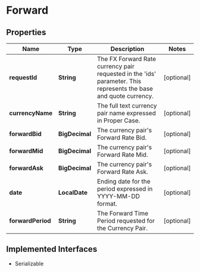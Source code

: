 

# Forward


## Properties

Name | Type | Description | Notes
------------ | ------------- | ------------- | -------------
**requestId** | **String** | The FX Forward Rate currency pair requested in the &#39;ids&#39; parameter. This represents the base and quote currency. |  [optional]
**currencyName** | **String** | The full text currency pair name expressed in Proper Case. |  [optional]
**forwardBid** | **BigDecimal** | The currency pair&#39;s Forward Rate Bid. |  [optional]
**forwardMid** | **BigDecimal** | The currency pair&#39;s Forward Rate Mid. |  [optional]
**forwardAsk** | **BigDecimal** | The currency pair&#39;s Forward Rate Ask. |  [optional]
**date** | **LocalDate** | Ending date for the period expressed in YYYY-MM-DD format. |  [optional]
**forwardPeriod** | **String** | The Forward Time Period requested for the Currency Pair. |  [optional]


## Implemented Interfaces

* Serializable


